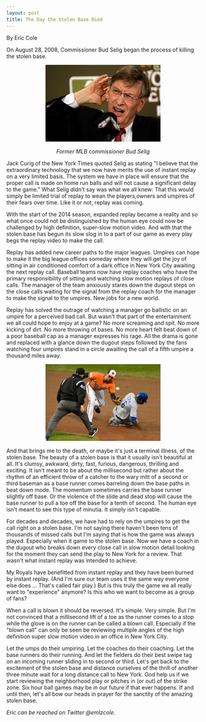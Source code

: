 ```yaml
---
layout: post
title: The Day the Stolen Base Died
---
```

By Eric Cole

On August 28, 2008, Commissioner Bud Selig began the process of killing the stolen base. 

<p style="text-align:center;"><img src="/images/selig.jpg" alt="selig!" width="300" height="200"/></p>
<p style='text-align:center;'><i>Former MLB commissioner Bud Selig</i></p>

Jack Curig of the New York Times quoted Selig as stating  "I believe that the extraordinary technology that we now have merits the use of instant replay on a very limited basis. The system we have in place will ensure that the proper call is made on home run balls and will not cause a significant delay to the game."  What Selig didn't say was what we all knew: That this would simply be limited trial of replay to wean the players,owners and umpires of their fears over time. Like it or not, replay was coming. 

With the start of the 2014 season, expanded replay became a reality and so what once could not be distinguished by the human eye could now be challenged by high definition, super-slow motion video. And with that the stolen base has begun its slow slog in to a part of our game as every play begs the replay video to make the call. 

Replay has added new career paths to the major leagues. Umpires can hope to make it the big league offices someday where they will get the joy of sitting in air conditioned comfort of a dark office in New York City awaiting the next replay call. Baseball teams now have replay coaches who have the primary responsibility of sitting and watching slow motion replays of close calls. The manager of the team anxiously stares down the dugout steps on the close calls waiting for the signal from the replay coach for the manager to make the signal to the umpires. New jobs for a new world. 

Replay has solved the outrage of watching a manager go ballistic on an umpire for a perceived bad call. But wasn't that part of the entertainment we all could hope to enjoy at a game? No more screaming and spit. No more kicking of dirt. No more throwing of bases. No more heart felt beat down of a poor baseball cap as a manager expresses his rage. All the drama is gone and replaced with a glance down the dugout steps followed by the fans watching four umpires stand in a circle awaiting the call of a fifth umpire a thousand miles away. 

<p style="text-align:center;"><img src="/images/stolen.jpg" alt="stolen!" width="300" height="200"/></p>

And that brings me to the death, or maybe it's just a terminal illness, of the stolen base. The beauty of a stolen base is that it usually isn't beautiful at all. It's clumsy, awkward, dirty, fast, furious, dangerous, thrilling and exciting. It isn't meant to be about the millisecond but rather about the rhythm of an efficient throw of a catcher to the wary mitt of a second or third baseman as a base runner comes barreling down the base paths in beat down mode. The momentum sometimes carries the base runner slightly off base. Or the violence of the slide and dead stop will cause the base runner to pull a toe off the base for a tenth of second. The human eye isn't meant to see this type of minutia. It simply isn't capable. 

For decades and decades, we have had to rely on the umpires to get the call right on a stolen base. I'm not saying there haven't been tens of thousands of missed calls but I'm saying that is how the game was always played. Especially when it game to the stolen base. Now we have a coach in the dugout who breaks down every close call in slow motion detail looking for the moment they can send the play to New York for a review. That wasn't what instant replay was intended to achieve. 

My Royals have benefitted from instant replay and they have been burned by instant replay. (And I'm sure our team uses it the same way everyone else does ... That's called fair play.) But is this truly the game we all really want to "experience" anymore? Is this who we want to become as a group of fans? 

When a call is blown it should be reversed. It's simple. Very simple. But I'm not convinced that a millisecond lift of a toe as the runner comes to a stop while the glove is on the runner can be called a blown call. Especially if the "blown call" can only be seen be reviewing multiple angles of the high definition super slow motion video in an office in New York City. 

Let the umps do their umpiring. Let the coaches do their coaching. Let the base runners do their running. And let the fielders do their best swipe tag on an incoming runner sliding in to second or third. Let's get back to the excitement of the stolen base and distance ourselves of the thrill of another three minute wait for a long distance call to New York. God help us if we start reviewing the neighborhood play or pitches in (or out) of the strike zone. Six hour ball games may be in our future if that ever happens. If and until then, let's all bow our heads in prayer for the sanctity of the amazing stolen base. 

<i>Eric can be reached on Twitter @emlzcole.</i>